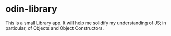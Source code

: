 # odin-library

This is a small Library app.
It will help me solidify my understanding of JS; in particular, of Objects and Object Constructors.